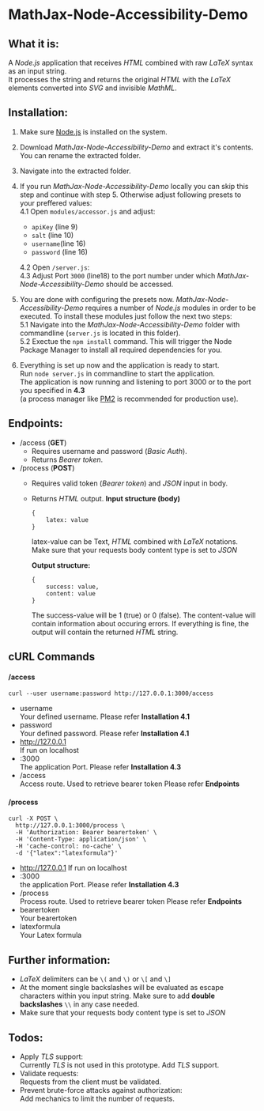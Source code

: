 # MathJax-Node-Accessibility-Demo
## What it is:
A *Node.js* application that receives *HTML* combined with raw *LaTeX* syntax as an input string.   
It processes the string and returns the original *HTML* with the *LaTeX* elements converted into *SVG* and invisible *MathML*.

## Installation:
1. Make sure [Node.js](https://nodejs.org/en/) is installed on the system.   
2. Download *MathJax-Node-Accessibility-Demo* and extract it's contents. You can rename the extracted folder.   
3. Navigate into the extracted folder.   
4. If you run *MathJax-Node-Accessibility-Demo* locally you can skip this step and continue with step 5. Otherwise adjust following presets to your preffered values:   
   4.1 Open `modules/accessor.js` and adjust:   
   - `apiKey` (line 9)
   - `salt` (line 10)
   - `username`(line 16)
   - `password` (line 16)
 
   4.2 Open `/server.js`:   
   4.3 Adjust Port `3000` (line18) to the port number under which *MathJax-Node-Accessibility-Demo* should be accessed.

5. You are done with configuring the presets now. *MathJax-Node-Accessibility-Demo* requires a number of *Node.js* modules in order to be executed.   To install these modules just follow the next two steps:   
   5.1 Navigate into the *MathJax-Node-Accessibility-Demo* folder with commandline (`server.js` is located in this folder).   
   5.2 Exectue the `npm install` command. This will trigger the Node Package Manager to install all required dependencies for you.   

6. Everything is set up now and the application is ready to start.   
Run `node server.js` in commandline to start the application.   
The application is now running and listening to port 3000 or to the port you specified in **4.3**   
(a process manager like [PM2](https://www.npmjs.com/package/pm2) is recommended for production use).

## Endpoints:
- /access (**GET**)
   - Requires username and password (*Basic Auth*).
   - Returns *Bearer token*.
- /process (**POST**)
   - Requires valid token (*Bearer token*) and *JSON* input in body.
   - Returns *HTML* output.
   **Input structure (body)**
      ```
      {
          latex: value
      }
      ```
      latex-value can be Text, *HTML* combined with *LaTeX* notations.   
      Make sure that your requests body content type is set to *JSON*

      **Output structure:**
      ```
      {
          success: value,
          content: value
      }
      ```
      The success-value will be 1 (true) or 0 (false).
      The content-value will contain information about occuring errors. 
      If everything is fine, the output will contain the returned *HTML* string.


## cURL Commands

#### /access
```
curl --user username:password http://127.0.0.1:3000/access
```

- username   
  Your defined username. Please refer **Installation 4.1**
- password   
  Your defined password. Please refer **Installation 4.1**
- http://127.0.0.1   
  If run on localhost
- :3000   
  The application Port. Please refer **Installation 4.3**
- /access   
  Access route. Used to retrieve bearer token Please refer **Endpoints**

#### /process
```
curl -X POST \
  http://127.0.0.1:3000/process \
  -H 'Authorization: Bearer bearertoken' \
  -H 'Content-Type: application/json' \
  -H 'cache-control: no-cache' \
  -d '{"latex":"latexformula"}'
```


- http://127.0.0.1 
 If run on localhost
- :3000   
  the application Port. Please refer **Installation 4.3**
- /process   
  Process route. Used to retrieve bearer token Please refer **Endpoints**
- bearertoken   
  Your bearertoken
- latexformula   
  Your Latex formula

## Further information:
- *LaTeX* delimiters can be `\(` and `\)` or `\[` and `\]`   
- At the moment single backslashes will be evaluated as escape characters within you input string. Make sure to add **double backslashes** `\\` in any case needed.   
- Make sure that your requests body content type is set to *JSON*   

## Todos:
- Apply *TLS* support:   
Currently *TLS* is not used in this prototype. Add *TLS* support.   
- Validate requests:   
Requests from the client must be validated.   
- Prevent brute-force attacks against authorization:   
Add mechanics to limit the number of requests.